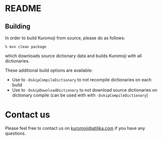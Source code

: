 # README

## Building

In order to build Kuromoji from source, please do as follows:
  
    % mvn clean package

   which downloads source dictionary data and builds Kuromoji with all dictionaries.

These additional build options are available:

* Use to `-DskipCompileDictionary` to not recompile dictionaries on each build
* Use to `-DskipDownloadDictionary` to not download source dictionaries on dictionary compile
  (can be used with with `-DskipCompileDictionary`)

# Contact us

Please feel free to contact us on kuromoji@atilika.com if you have any questions.

